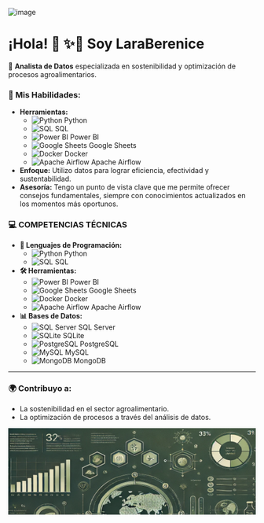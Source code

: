 ![image](https://github.com/user-attachments/assets/70bb8b8e-b3ce-48a3-ae6f-5c4cb1db8434) 

# ¡Hola! 👋 ✨🔭 Soy LaraBerenice

🌱 **Analista de Datos** especializada en sostenibilidad y optimización de procesos agroalimentarios. 

### 🌟 Mis Habilidades:
- **Herramientas:** 
  - <img src="https://upload.wikimedia.org/wikipedia/commons/c/c3/Python-logo-notext.svg" alt="Python" width="30"/> Python
  - <img src="https://upload.wikimedia.org/wikipedia/commons/2/29/SQL.svg" alt="SQL" width="30"/> SQL
  - <img src="https://upload.wikimedia.org/wikipedia/commons/a/a4/Microsoft_Power_BI_Logo.svg" alt="Power BI" width="30"/> Power BI
  - <img src="https://upload.wikimedia.org/wikipedia/commons/3/3e/Google_Sheets_logo.svg" alt="Google Sheets" width="30"/> Google Sheets
  - <img src="https://www.docker.com/wp-content/uploads/2022/03/vertical-logo-monochromatic.png" alt="Docker" width="30"/> Docker
  - <img src="https://airflow.apache.org/docs/img/apache-airflow-logo.png" alt="Apache Airflow" width="30"/> Apache Airflow
- **Enfoque:** Utilizo datos para lograr eficiencia, efectividad y sustentabilidad.
- **Asesoría:** Tengo un punto de vista clave que me permite ofrecer consejos fundamentales, siempre con conocimientos actualizados en los momentos más oportunos.

### 💻 COMPETENCIAS TÉCNICAS
- **🔧 Lenguajes de Programación:** 
  - <img src="https://upload.wikimedia.org/wikipedia/commons/c/c3/Python-logo-notext.svg" alt="Python" width="30"/> Python
  - <img src="https://upload.wikimedia.org/wikipedia/commons/2/29/SQL.svg" alt="SQL" width="30"/> SQL
- **🛠 Herramientas:** 
  - <img src="https://upload.wikimedia.org/wikipedia/commons/a/a4/Microsoft_Power_BI_Logo.svg" alt="Power BI" width="30"/> Power BI
  - <img src="https://upload.wikimedia.org/wikipedia/commons/3/3e/Google_Sheets_logo.svg" alt="Google Sheets" width="30"/> Google Sheets
  - <img src="https://www.docker.com/wp-content/uploads/2022/03/vertical-logo-monochromatic.png" alt="Docker" width="30"/> Docker
  - <img src="https://airflow.apache.org/docs/img/apache-airflow-logo.png" alt="Apache Airflow" width="30"/> Apache Airflow
- **📊 Bases de Datos:** 
  - <img src="https://upload.wikimedia.org/wikipedia/commons/4/4b/Microsoft_SQL_Server_logo.svg" alt="SQL Server" width="30"/> SQL Server
  - <img src="https://upload.wikimedia.org/wikipedia/commons/3/3b/SQLite370.svg" alt="SQLite" width="30"/> SQLite
  - <img src="https://upload.wikimedia.org/wikipedia/commons/2/29/Postgresql_elephant.svg" alt="PostgreSQL" width="30"/> PostgreSQL
  - <img src="https://upload.wikimedia.org/wikipedia/en/0/00/MySQL_logo.png" alt="MySQL" width="30"/> MySQL
  - <img src="https://upload.wikimedia.org/wikipedia/commons/4/4c/MongoDB-Logo.svg" alt="MongoDB" width="30"/> MongoDB

---

### 🌍 Contribuyo a:
- La sostenibilidad en el sector agroalimentario.
- La optimización de procesos a través del análisis de datos.

![Nueva Imagen](https://github.com/LaraBerenice/Repo_Imagenes/blob/main/xx.png)

